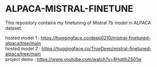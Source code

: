 # ALPACA-MISTRAL-FINETUNE
This repository contains my finetuning of Mistral 7b model in ALPACA dataset.


hosted model 1 : https://huggingface.co/deep0210/mistral-finetuned-alpaca/tree/main
\
hosted model 2 : https://huggingface.co/TrueDeep/mistral-finetuned-alpaca/tree/main
\
project demo : https://www.youtube.com/watch?v=8HqtthZS01w
